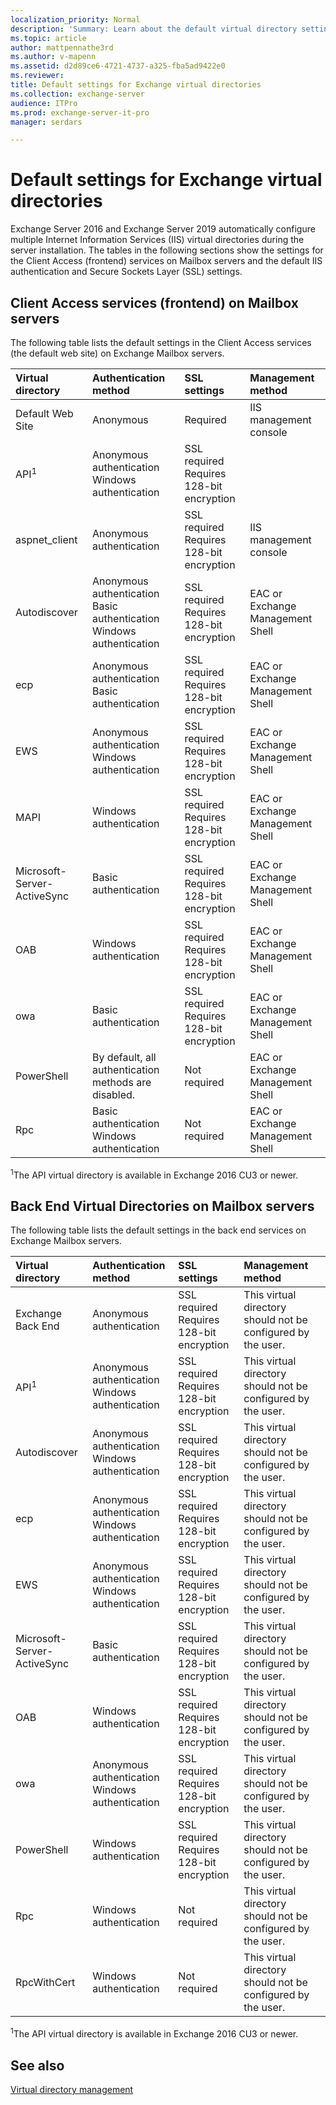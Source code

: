 ```yaml
---
localization_priority: Normal
description: 'Summary: Learn about the default virtual directory settings on Mailbox servers in Exchange 2016 and Exchange 2019.'
ms.topic: article
author: mattpennathe3rd
ms.author: v-mapenn
ms.assetid: d2d89ce6-4721-4737-a325-fba5ad9422e0
ms.reviewer: 
title: Default settings for Exchange virtual directories
ms.collection: exchange-server
audience: ITPro
ms.prod: exchange-server-it-pro
manager: serdars

---
```


# Default settings for Exchange virtual directories

Exchange Server 2016 and Exchange Server 2019 automatically configure multiple Internet Information Services (IIS) virtual directories during the server installation. The tables in the following sections show the settings for the Client Access (frontend) services on Mailbox servers and the default IIS authentication and Secure Sockets Layer (SSL) settings.

## Client Access services (frontend) on Mailbox servers

The following table lists the default settings in the Client Access services (the default web site) on Exchange Mailbox servers.

|**Virtual directory**|**Authentication method**|**SSL settings**|**Management method**|
|:-----|:-----|:-----|:-----|
|Default Web Site|Anonymous|Required|IIS management console|
|API<sup>1</sup>|Anonymous authentication <br/> Windows authentication|SSL required <br/> Requires 128-bit encryption||
|aspnet_client|Anonymous authentication|SSL required <br/> Requires 128-bit encryption|IIS management console|
|Autodiscover|Anonymous authentication <br/> Basic authentication <br/> Windows authentication|SSL required <br/> Requires 128-bit encryption|EAC or Exchange Management Shell|
|ecp|Anonymous authentication <br/> Basic authentication|SSL required <br/> Requires 128-bit encryption|EAC or Exchange Management Shell|
|EWS|Anonymous authentication <br/> Windows authentication|SSL required <br/> Requires 128-bit encryption|EAC or Exchange Management Shell|
|MAPI|Windows authentication|SSL required <br/> Requires 128-bit encryption|EAC or Exchange Management Shell|
|Microsoft-Server-ActiveSync|Basic authentication|SSL required <br/> Requires 128-bit encryption|EAC or Exchange Management Shell|
|OAB|Windows authentication|SSL required <br/> Requires 128-bit encryption|EAC or Exchange Management Shell|
|owa|Basic authentication|SSL required <br/> Requires 128-bit encryption|EAC or Exchange Management Shell|
|PowerShell|By default, all authentication methods are disabled.|Not required|EAC or Exchange Management Shell|
|Rpc|Basic authentication <br/> Windows authentication|Not required|EAC or Exchange Management Shell|

<sup>1</sup>The API virtual directory is available in Exchange 2016 CU3 or newer.

## Back End Virtual Directories on Mailbox servers

The following table lists the default settings in the back end services on Exchange Mailbox servers.

|**Virtual directory**|**Authentication method**|**SSL settings**|**Management method**|
|:-----|:-----|:-----|:-----|
|Exchange Back End|Anonymous authentication|SSL required <br/> Requires 128-bit encryption|This virtual directory should not be configured by the user.|
|API<sup>1</sup>|Anonymous authentication <br/> Windows authentication|SSL required <br/> Requires 128-bit encryption|This virtual directory should not be configured by the user.|
|Autodiscover|Anonymous authentication <br/> Windows authentication|SSL required <br/> Requires 128-bit encryption|This virtual directory should not be configured by the user.|
|ecp|Anonymous authentication <br/> Windows authentication|SSL required <br/> Requires 128-bit encryption|This virtual directory should not be configured by the user.|
|EWS|Anonymous authentication <br/> Windows authentication|SSL required <br/> Requires 128-bit encryption|This virtual directory should not be configured by the user.|
|Microsoft-Server-ActiveSync|Basic authentication|SSL required <br/> Requires 128-bit encryption|This virtual directory should not be configured by the user.|
|OAB|Windows authentication|SSL required <br/> Requires 128-bit encryption|This virtual directory should not be configured by the user.|
|owa|Anonymous authentication <br/> Windows authentication|SSL required <br/> Requires 128-bit encryption|This virtual directory should not be configured by the user.|
|PowerShell|Windows authentication|SSL required <br/> Requires 128-bit encryption|This virtual directory should not be configured by the user.|
|Rpc|Windows authentication|Not required|This virtual directory should not be configured by the user.|
|RpcWithCert|Windows authentication|Not required|This virtual directory should not be configured by the user.|

<sup>1</sup>The API virtual directory is available in Exchange 2016 CU3 or newer.

## See also

[Virtual directory management](https://technet.microsoft.com/library/ff952752(v=exchg.150).aspx)
